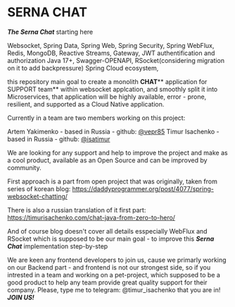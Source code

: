 # SERNA CHAT
***The Serna Chat*** starting here

Websocket, Spring Data, Spring Web, Spring Security, Spring WebFlux, Redis, MongoDB, Reactive Streams, Gateway, JWT authentification and authorization
Java 17+, Swagger-OPENAPI, RSocket(considering migration on it to add backpressure) Spring Cloud ecosystem, 

this repository main goal to create a monolith **CHAT**** application for SUPPORT team** within websocket applcation, 
and smoothly split it into Microservices, that application will be highly available, error - prone, resilient, and supported as a Cloud Native application.

Currently in a team are two members working on this project:

Artem Yakimenko - based in Russia - github: [@vepr85](https://github.com/vepr85) 
Timur Isachenko - based in Russia - github: [@isatimur](https://github.com/isatimur)

We are looking for any support and help to improve the project and make as a cool product, available as an Open Source and 
can be improved by community.

First approach is a part from open project that was originally, taken from series of korean blog: 
https://daddyprogrammer.org/post/4077/spring-websocket-chatting/

There is also a russian translation of it first part:
https://timurisachenko.com/chat-java-from-zero-to-hero/

And of course blog doesn't cover all details esspecially WebFlux and RSocket
which is supposed to be our main goal - to improve this ***Serna Chat*** implementation step-by-step

We are keen any frontend developers to join us, cause we primarly working on our Backend part - and frontend is not our strongest side, so if you intrested in a team and working on a pet-project, which supposed to be a good product to help any team provide great quality support for their company. Please, type me to telegram: @timur_isachenko that you are in! _**JOIN US!**_ 
